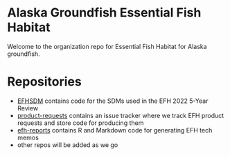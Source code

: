 # Alaska Groundfish Essential Fish Habitat
Welcome to the organization repo for Essential Fish Habitat for Alaska groundfish.

# Repositories
* [EFHSDM](https://github.com/alaska-groundfish-efh/EFHSDM) contains code for the SDMs used in the EFH 2022 5-Year Review
* [product-requests](https://github.com/alaska-groundfish-efh/product-requests) contains an issue tracker where we track EFH product requests and store code for producing them
* [efh-reports](https://github.com/alaska-groundfish-efh/efh-reports) contains R and Markdown code for generating EFH tech memos
* other repos will be added as we go
